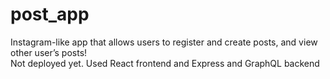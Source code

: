 # post_app

Instagram-like app that allows users to register and create posts, and view other user’s posts!  
Not deployed yet. 
Used React frontend and Express and GraphQL backend

